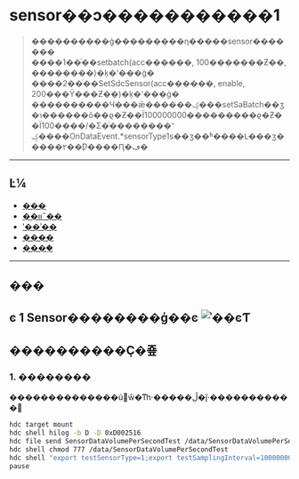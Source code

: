 # sensor��ͻ�����������1

> ����������ģ���������η�����sensor�������<br>
> ����1��ͨ��setbatch(acc������, 100�������Ƶ��, ��������)�ķ�ʽ���ġ�<br>
> ����2��ͨ��SetSdcSensor(acc������, enable, 200���Ȳ���Ƶ��)�ķ�ʽ���ġ�<br>
> ����������Ч���ǣ������ؼ���setSaBatch��ӡ�ɿ������õ��ϱ�Ƶ��Ϊ100000000���������ϱ�Ƶ��Ϊ100����/�Σ�ͨ��������־�ؼ���OnDataEvent.*sensorType1s��ӡ��ʱ����Լ���ӡ�����۲��Ƿ����Ԥ�ڡ�

---

## Ŀ¼

- [���](#���)
- [��װ˵��](#��װ˵��)
- [ʹ��ʾ��](#ʹ��ʾ��)
- [����](#����)
- [����֤](#����֤)

---

## ���
**ͼ 1**  Sensor��������ģ��ͼ<a name="fig1292918466322"></a>
![ʾ��ͼƬ](sensor_test.jpg)
---

## ����������Ҫ�죺

### 1. ��������

��������������ú󣬷ŵ�ͳһ·�����ڵ�ǰ·��ִ���������

```bash
hdc target mount
hdc shell hilog -b D -D 0xD002516
hdc file send SensorDataVolumePerSecondTest /data/SensorDataVolumePerSecondTest
hdc shell chmod 777 /data/SensorDataVolumePerSecondTest
hdc shell "export testSensorType=1;export testSamplingInterval=10000000;export testPrintDataFlag=false;export testTestTime=20000;/data/SensorDataVolumePerSecondTest"
pause